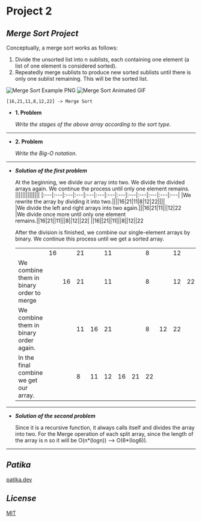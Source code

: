 # **Project 2**

## ***Merge Sort Project***
Conceptually, a merge sort works as follows:

1. Divide the unsorted list into n sublists, each containing one element (a list of one element is considered sorted).
2. Repeatedly merge sublists to produce new sorted sublists until there is only one sublist remaining. This will be the sorted list.

![Merge Sort Example PNG](https://upload.wikimedia.org/wikipedia/commons/thumb/e/e6/Merge_sort_algorithm_diagram.svg/300px-Merge_sort_algorithm_diagram.svg.png) ![Merge Sort Animated GIF](https://upload.wikimedia.org/wikipedia/commons/thumb/c/cc/Merge-sort-example-300px.gif/220px-Merge-sort-example-300px.gif)

```
[16,21,11,8,12,22] -> Merge Sort
```
* **1. Problem**
    
    *Write the stages of the above array according to the sort type.*
 ---
* **2. Problem**

    *Write the Big-O notation.*
---
* ***Solution of the first problem*** 
    
    At the beginning, we divide our array into two. We divide the divided arrays again. We continue the process until only one element remains.
    ||||||||||||||
    |:---|:---|:---|:---|:---|:---|:---|:---|:---|:---|:---|:---|:---|
    |We rewrite the array by dividing it into two.||||16|21|11|8|12|22||||			
    |We divide the left and right arrays into two again.|||16|21|11|||12|22		
    |We divide once more until only one element remains.||16|21||11|||8||12||22|
    ||16||21||11|||8||12||22

    After the division is finished, we combine our single-element arrays by binary. We continue this process until we get a sorted array.

    ||||||||||||||
    |:---|:---|:---|:---|:---|:---|:---|:---|:---|:---|:---|:---|:---|
    ||16||21||11|||8||12||22
    |We combine them in binary order to merge||16|21||11|||8||12|22
    |We combine them in binary order again.|||11|16|21|||8|12|22||
    |In the final combine we get our array.|||8|11|12|16|21|22|||
---
* ***Solution of the second problem***
    
    Since it is a recursive function, it always calls itself and divides the array into two. For the Merge operation of each split array, since the length of the array is n so it will be O(n*(logn)) --> O(6*(log6)).
---
## ***Patika***
[patika.dev](www.patika.dev) 
## ***License***
[MIT](https://choosealicense.com/licenses/mit/)
